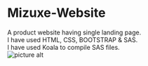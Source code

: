 # Mizuxe-Website
A product website having single landing page. <br />
I have used HTML, CSS, BOOTSTRAP & SAS. <br />
I have used Koala to compile SAS files. <br />
![picture alt](https://github.com/lakshjadhwanilj/Mizuxe-Website/blob/master/Screenshot.png)
